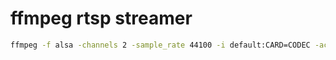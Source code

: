 # ffmpeg rtsp streamer

```sh
ffmpeg -f alsa -channels 2 -sample_rate 44100 -i default:CARD=CODEC -ac 2 -c:a aac -q:a 2 -f rtsp rtsp://mediamtx:8554/stream
```